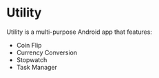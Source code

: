 # Utility
Utility is a multi-purpose Android app that features:
* Coin Flip
* Currency Conversion
* Stopwatch
* Task Manager
